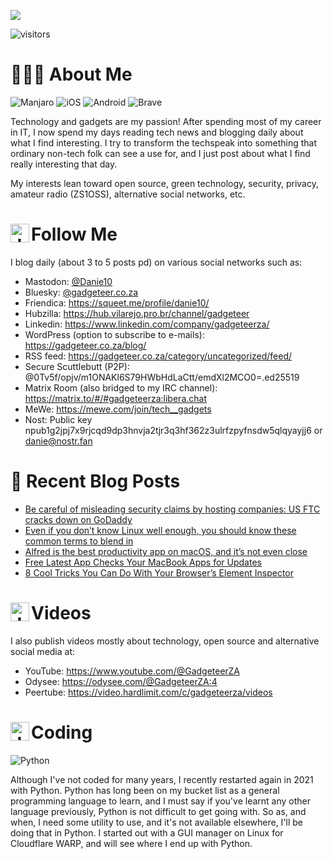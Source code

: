 ![](https://yt3.ggpht.com/ytc/AKedOLTjSvgBgtLmvQSNuuP-z22LFql2QOlcweAzH50-GW8=s88-c-k-c0x00ffffff-no-rj)

![visitors](https://visitor-badge.glitch.me/badge?page_id=Danie10.Danie10&left_color=grey&right_color=blue)
# 🧑🏼‍🏭 About Me

![Manjaro](https://img.shields.io/badge/Manjaro-35BF5C?style=plastic&logo=Manjaro&logoColor=white) ![iOS](https://img.shields.io/badge/iOS-000000?style=plastic&logo=ios&logoColor=white) ![Android](https://img.shields.io/badge/Android-3DDC84?style=plastic&logo=android&logoColor=white) ![Brave](https://img.shields.io/badge/Brave-FB542B?style=plastic&logo=Brave&logoColor=white)

Technology and gadgets are my passion! After spending most of my career in IT, I now spend my days reading tech news and blogging daily about what I find interesting. I try to transform the techspeak into something that ordinary non-tech folk can see a use for, and I just post about what I find really interesting that day.

My interests lean toward open source, green technology, security, privacy, amateur radio (ZS1OSS), alternative social networks, etc.

# <img align="left" alt="Java" width="30px" src="https://github.githubassets.com/images/icons/emoji/unicode/1f4dd.png" /> Follow Me

I blog daily (about 3 to 5 posts pd) on various social networks such as:

- Mastodon: <a rel="me" href="https://mastodon.social/@danie10">@Danie10</a>
- Bluesky: <a rel="me" href="https://bsky.app/profile/gadgeteer.co.za">@gadgeteer.co.za</a>
- Friendica: https://squeet.me/profile/danie10/
- Hubzilla: https://hub.vilarejo.pro.br/channel/gadgeteer
- Linkedin: https://www.linkedin.com/company/gadgeteerza/
- WordPress (option to subscribe to e-mails): https://gadgeteer.co.za/blog/
- RSS feed: https://gadgeteer.co.za/category/uncategorized/feed/
- Secure Scuttlebutt (P2P): @0Tv5f/opjv/m1ONAKl6S79HWbHdLaCtt/emdXl2MCO0=.ed25519
- Matrix Room (also bridged to my IRC channel): https://matrix.to/#/#gadgeteerza:libera.chat
- MeWe: https://mewe.com/join/tech__gadgets
- Nost: Public key npub1g2jpj7x9rjcqd9dp3hnvja2tjr3q3hf362z3ulrfzpyfnsdw5qlqyayjj6 or danie@nostr.fan

# 📰 Recent Blog Posts
<!-- BLOG-POST-LIST:START -->
- [Be careful of misleading security claims by hosting companies: US FTC cracks down on GoDaddy](https://gadgeteer.co.za/be-careful-of-misleading-security-claims-by-hosting-companies-us-ftc-cracks-down-on-godaddy/)
- [Even if you don’t know Linux well enough, you should know these common terms to blend in](https://gadgeteer.co.za/even-if-you-dont-know-linux-well-enough-you-should-know-these-common-terms-to-blend-in/)
- [Alfred is the best productivity app on macOS, and it’s not even close](https://gadgeteer.co.za/alfred-is-the-best-productivity-app-on-macos-and-its-not-even-close/)
- [Free Latest App Checks Your MacBook Apps for Updates](https://gadgeteer.co.za/free-latest-app-checks-your-macbook-apps-for-updates/)
- [8 Cool Tricks You Can Do With Your Browser’s Element Inspector](https://gadgeteer.co.za/8-cool-tricks-you-can-do-with-your-browsers-element-inspector/)
<!-- BLOG-POST-LIST:END -->


# <img align="left" alt="Java" width="30px" src="https://github.githubassets.com/images/icons/emoji/unicode/1f39e.png" /> Videos

I also publish videos mostly about technology, open source and alternative social media at:
- YouTube: https://www.youtube.com/@GadgeteerZA
- Odysee: https://odysee.com/@GadgeteerZA:4
- Peertube: https://video.hardlimit.com/c/gadgeteerza/videos


# <img align="left" alt="Java" width="30px" src="https://github.githubassets.com/images/icons/emoji/unicode/1f469-1f4bb.png" /> Coding

![Python](https://img.shields.io/badge/python-3670A0?style=plastic&logo=python&logoColor=ffdd54)

Although I've not coded for many years, I recently restarted again in 2021 with Python. Python has long been on my bucket list as a general programming language to learn, and I must say if you've learnt any other language previously, Python is not difficult to get going with. So as, and when, I need some utility to use, and it's not available elsewhere, I'll be doing that in Python. I started out with a GUI manager on Linux for Cloudflare WARP, and will see where I end up with Python. 
